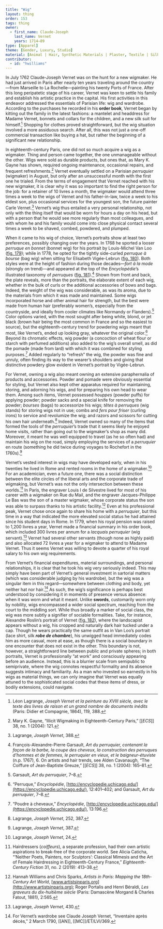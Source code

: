 ```yaml
---
title: "Wig"
layout: thing
order: 153
tags: thing
owner:
  - first_name: Claude-Joseph
    last_name: Vernet
    years: 1714–89
type: [Apparel]
theme: [Gender, Luxury, Studio]
material: [Animal | Hair, Synthetic Materials | Plaster, Textile | Silk]
contributor:
  - id: "hwilliams"
---
```


In July 1762 Claude-Joseph Vernet was on the hunt for a new wigmaker. He had just arrived in Paris after nearly ten years traveling around the country—from Marseille to La Rochelle—painting his twenty Ports of France. After this long peripatetic stage of his career, Vernet was keen to settle his family and establish his artistic practice in the capital. His first activities in this endeavor addressed the essentials of Parisian life: wig and wardrobe. According to the purchases he recorded in his **order book**, Vernet began by kitting out the family in the latest fashions: a mantelet and headdress for Madame Vernet, bonnets and collars for the children, and a new silk suit for himself.[^1] Shopping for clothes proved straightforward, but the wig situation involved a more assiduous search. After all, this was not just a one-off commercial transaction like buying a hat, but rather the beginning of a significant new relationship.

In eighteenth-century Paris, one did not so much acquire a wig as a wigmaker. Thing and person came together, the one unmanageable without the other. Wigs were sold as durable products, but ones that, as Mary K. Gayne has shown, required ongoing maintenance, occasional repairs, and frequent refreshments.[^2] Vernet eventually settled on a Parisian *perruquier* (wigmaker) in August, but only after an unsuccessful month with the first one he trialed. From the terms of engagement that Vernet reached with his new wigmaker, it is clear why it was so important to find the right person for the job: for a retainer of 10 livres a month, the wigmaker would attend three times a week to the wigs of Vernet and his father-in-law, twice a week to his eldest son, plus occasional services for the youngest son, the future painter Carle Vernet.[^3] Vernet’s wig thus entailed a very personal relationship, not only with the thing itself that would be worn for hours a day on his head, but with a person that he would see more regularly than most colleagues, and with whom he and his family would come into close physical contact several times a week to be shaved, combed, powdered, and plumped.

When it came to his wig of choice, Vernet’s portraits show at least two preferences, possibly changing over the years. In 1768 he sported a looser *perruque en bonnet* (bonnet wig) for his portrait by Louis-Michel Van Loo ([fig. 179](#fig.-179)); while in 1778, he opted for the tightly side-curled *perruque à bourse* (bag wig) when sitting for Elisabeth Vigée-Lebrun ([fig. 180](#fig.-180)). Both styles were at the height of fashion during those decades—*fort à la mode* (strongly on trend)—and appeared at the top of the *Encyclopédie*’s illustrated taxonomy of *perruques* ([fig. 181](#fig.-181)).[^4] Shown from front and back, the plate reveals, more than the portraits, the elaborate extent of each wig, whether in the bulk of curls or the additional accessories of bows and bags. Indeed, the weight of the wig was considerable, as was its aroma, due to the materials from which it was made and maintained. Some wigs incorporated horse and other animal hair for strength, but the best were made from human hair (preferably women’s, especially from the countryside, and ideally from cooler climates like Normandy or Flanders).[^5] Color options varied, with the most sought after being white, blond, or jet black (brown hair being the most common in France and so the easiest to source), but the eighteenth-century trend for powdering wigs meant that most, like Vernet’s, ended up looking gray, whatever the original color.[^6] Beyond its chromatic effects, wig powder (a concoction of wheat flour or starch with perfumed additions) also added to the wig’s overall smell, as did the pomade (made from lard) with which it was combined for styling purposes.[^7] Added regularly to “refresh” the wig, the powder was fine and unruly, often finding its way to the wearer’s shoulders and giving that distinctive powdery glow evident in Vernet’s portrait by Vigée-Lebrun.

For Vernet, owning a wig also meant owning an extensive paraphernalia of products and accessories. Powder and pomade were obviously essential for styling, but Vernet also kept other apparatus required for maintaining, storing, and adorning his wigs, and for preparing his own head to wear them. Among such items, Vernet possessed *houppes* (powder puffs) for applying powder; powder sacks and a special knife for removing the powder; *bourses* (bags) to accessorize his wigs; *têtes à perruques* (wig stands) for storing wigs not in use; combs and *fers pour friser* (curling irons) to service and revolumize the wig; and razors and scissors for cutting his own hair underneath.[^8] Indeed, Vernet owned so many of the items that formed the tools of the *perruquier*’s trade that it seems likely he enjoyed home visits, rather than going out to the wigmaker’s shop as many did. Moreover, it meant he was well equipped to travel (as he so often had) and maintain his wig on the road, simply employing the services of a *perruquier* en route (something he did twice during voyages to Rochefort in the 1760s).[^9]

Vernet’s vested interest in wigs may have developed early, when in his twenties he lived in Rome and rented rooms in the home of a wigmaker.[^10] For an academician, even a future one, there was a social distinction between the elite circles of the liberal arts and the corporate trade of wigmaking, but Vernet’s was not the only intersection between these worlds.[^11] In Paris, the engraver Louis I de Silvestre lived for most of his career with a wigmaker on Rue du Mail, and the engraver Jacques-Philippe Le Bas was the son of a master wigmaker, whose corporate status the son was able to surpass thanks to his artistic facility.[^12] Even at his professional peak, Vernet chose once again to share his home with a *perruquier*, but this time in a way that indicated the more elevated social status he had attained since his student days in Rome. In 1779, when his royal pension was raised to 1,200 livres a year, Vernet made a financial summary in his order book, which included 300 livres per annum for a *lacquais perruquier* (wig servant).[^13] Vernet had several other servants (though none as highly paid) and also allocated 72 livres a year for a wigmaker to attend to Madame Vernet. Thus it seems Vernet was willing to devote a quarter of his royal salary to his own wig requirements.

From Vernet’s financial expenditures, material surroundings, and personal relationships, it is clear that he took his wig very seriously indeed. This may simply have been part of Vernet’s general investment in sartorial matters (which was considerable judging by his wardrobe), but the wig was a singular item in this regard—somewhere between clothing and body, yet neither hat nor hair.[^14] As such, the wig’s significance is perhaps best understood by considering it in moments of presence versus absence: when it was worn and what it meant. Unlike **swords**, customarily worn only by nobility, wigs encompassed a wider social spectrum, reaching from the court to the middling sort. While thus broadly a marker of social class, the wig was more subtly a signifier of sociable formalities. Take, for instance, Alexandre Roslin’s portrait of Vernet ([fig. 182](#fig.-182)), where the landscapist appears without a wig, his cropped and naturally dark hair tucked under a cap. Though he wears practically the same outfit as in Van Loo’s portrait (lace shirt, silk ***robe de chambre***), his unwigged head immediately codes him as more casual, more at ease, as though there is a social boundary in one encounter that does not exist in the other. This boundary is not, however, a straightforward line between public and private spheres; in both portraits, Vernet is professionally “at work” and consciously appearing before an audience. Instead, this is a blurrier scale from semipublic to semiprivate, where the wig connotes respectful formality and its absence suggests intimacy and familiarity. As a man who invested so earnestly in his wigs as material things, we can only imagine that Vernet was equally attuned to the sophisticated social codes that these items of dress, or bodily extensions, could navigate.

[^1]: Léon Lagrange, *Joseph Vernet et la peinture au XVIII siècle, avec le texte des livres de raison et un grand nombre de documents inédits* (Paris: Didier et Compagnie, 1864), 119, 388.

[^2]: Mary K. Gayne, “Illicit Wigmaking in Eighteenth-Century Paris,” [[*ECS*]] 38, no. 1 (2004): 121.

[^3]: Lagrange, *Joseph Vernet*, 388.

[^4]: François-Alexandre-Pierre Garsault, *Art du perruquier, contenant la façon de la barbe, la coupe des cheveux, la construction des perruques d’hommes et de femmes, le perruquier en vieux, et le baigneur-étuviste* (n.p. 1767), 6. On artists and hair trends, see Alden Cavanaugh, “The Coiffure of Jean-Baptiste Greuze,” [[*ECS*]] 38, no. 1 (2004): 165–81.

[^5]: Garsault, *Art du perruquier*, 7–8.

[^6]: “Perruque,” *Encyclopédie*, [http://encyclopedie.uchicago.edu/](https://encyclopedie.uchicago.edu/), 12:401–402; and Garsault, *Art du perruquier*, 7–8.

[^7]: “Poudre à cheveaux,” *Encyclopédie*, [http://encyclopedie.uchicago.edu/](https://encyclopedie.uchicago.edu/), 13:196.

[^8]: Lagrange, *Joseph Vernet*, 252, 387.

[^9]: Lagrange, *Joseph Vernet*, 387.

[^10]: Lagrange, *Joseph Vernet*, 24.

[^11]: Hairdressers (*coiffeurs*), a separate profession, had their own artistic aspirations to break-free of the corporate world. See Alicia Caticha, “‘Neither Poets, Painters, nor Sculptors’: Classical Mimesis and the Art of Female Hairdressing in Eighteenth-Century France,” *Eighteenth-Century Fiction* 31, no. 2 (2019): 413–38.

[^12]: Hannah Williams and Chris Sparks, *Artists in Paris: Mapping the 18th-Century Art World*, [www.artistsinparis.org](http://www.artistsinparis.org); Roger Portalis and Henri Béraldi, *Les graveurs du dix-huitième siècle* (Paris: Damascène Morgand & Charles Fatout, 1881), 2:565.

[^13]: Lagrange, *Joseph Vernet*, 430.

[^14]: For Vernet’s wardrobe see Claude Joseph Vernet, “Inventaire après décès,” 2 March 1790, [[AN]], [[MC]]/ET/LVI/369.
